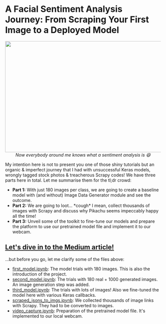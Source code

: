 # A Facial Sentiment Analysis Journey: From Scraping Your First Image to a Deployed Model
<p align="center">
  <img width="640" height="360" src="https://miro.medium.com/max/640/1*tLpUlxNvKeXh8XUEvaCGPQ.gif"><br>
  <i>Now everybody around me knows what a sentiment analysis is 😄️</i>
</p>
My intention here is not to present you one of those shiny tutorials but an organic & imperfect journey that I had with unsuccessful Keras models, wrongly tagged stock photos & treacherous Scrapy codes! We have three parts here in total. Let me summarise them for the tl;dr crowd:<br>

* **Part 1:** With just 180 images per class, we are going to create a baseline model with (and without) Image Data Generator module and see the outcome.<br>
* **Part 2:** We are going to loot… \*cough\* I mean, collect thousands of images with Scrapy and discuss why Pikachu seems impeccably happy all the time!<br>
* **Part 3:** Unveil some of the toolkit to fine-tune our models and prepare the platform to use our pretrained model file and implement it to our webcam.<br>
## [Let's dive in to the Medium article!](https://gulmert89.medium.com/facial-sentiment-analysis-by-using-scrapy-and-keras-9d8c20246895)

...but before you go, let me clarify some of the files above:<br>
* [first_model.ipynb](https://github.com/gulmert89/projects/blob/main/facial_sentiment_analysis/first_model.ipynb): The model trials with 180 images. This is also the introduction of the project.
* [second_model.ipynb](https://github.com/gulmert89/projects/blob/main/facial_sentiment_analysis/second_model.ipynb): The trials with 180 real + 1000 generated images. An image generation step was added.
* [third_model.ipynb](https://github.com/gulmert89/projects/blob/main/facial_sentiment_analysis/third_model.ipynb): The trials with lots of images! Also we fine-tuned the model here with various Keras callbacks.
* [scraped_jsons_to_imgs.ipynb](https://github.com/gulmert89/projects/blob/main/facial_sentiment_analysis/scraped_jsons_to_imgs.ipynb): We collected thousands of image links with Scrapy. They had to be converted to images.
* [video_capture.ipynb](https://github.com/gulmert89/projects/blob/main/facial_sentiment_analysis/video_capture.ipynb): Preparation of the pretrained model file. It's implemented to our local webcam.
